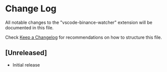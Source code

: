 # Change Log

All notable changes to the "vscode-binance-watcher" extension will be documented in this file.

Check [Keep a Changelog](http://keepachangelog.com/) for recommendations on how to structure this file.

## [Unreleased]

- Initial release
